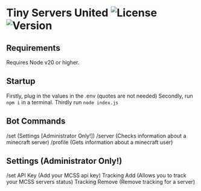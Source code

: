 # Tiny Servers United ![License](https://img.shields.io/badge/license-MIT-blue) ![Version](https://img.shields.io/badge/version-1.0.0-brightgreen)

## Requirements
Requires Node v20 or higher.

##  Startup
Firstly, plug in the values in the .env (quotes are not needed)
Secondly, run `npm i` in a terminal.
Thirdly run `node index.js`

## Bot Commands
/set (Settings [Administrator Only!])
/server (Checks information about a minecraft server)
/profile (Gets information about a minecraft user)

## Settings (Administrator Only!)
/set
API Key (Add your MCSS api key) 
Tracking Add (Allows you to track your MCSS servers status)
Tracking Remove (Remove tracking for a server)
